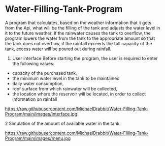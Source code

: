 # Water-Filling-Tank-Program
A program that calculates, based on the weather information that it gets from the Api, what will be the 
filling of the tank and adjusts the water level in it to the future weather. If the rainwater causes the tank to overflow,
the program lowers the water from the tank to the appropriate amount so that the tank does not overflow,
if the rainfall exceeds the full capacity of the tank, excess water will be poured out during rainfall.


1. User interface
Before starting the program, the user is required to enter the following values:
- capacity of the purchased tank,
- the minimum water level in the tank to be maintained
- daily water consumption,
- roof surface from which rainwater will be collected,
- the location where the reservoir will be located, in order to collect information on rainfall

https://raw.githubusercontent.com/MichaelDrabbit/Water-Filling-Tank-Program/main/images/interface.jpg

2 Simulation of the amount of available water in the tank

https://raw.githubusercontent.com/MichaelDrabbit/Water-Filling-Tank-Program/main/images/menu.jpg
